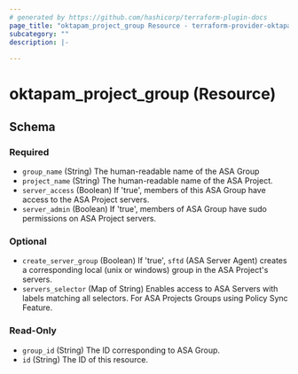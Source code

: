 ```yaml
---
# generated by https://github.com/hashicorp/terraform-plugin-docs
page_title: "oktapam_project_group Resource - terraform-provider-oktapam"
subcategory: ""
description: |-
  
---
```


# oktapam_project_group (Resource)





<!-- schema generated by tfplugindocs -->
## Schema

### Required

- `group_name` (String) The human-readable name of the ASA Group
- `project_name` (String) The human-readable name of the ASA Project.
- `server_access` (Boolean) If 'true', members of this ASA Group have access to the ASA Project servers.
- `server_admin` (Boolean) If 'true', members of ASA Group have sudo permissions on ASA Project servers.

### Optional

- `create_server_group` (Boolean) If 'true', `sftd` (ASA Server Agent) creates a corresponding local (unix or windows) group in the ASA Project's servers.
- `servers_selector` (Map of String) Enables access to ASA Servers with labels matching all selectors. For ASA Projects Groups using Policy Sync Feature.

### Read-Only

- `group_id` (String) The ID corresponding to ASA Group.
- `id` (String) The ID of this resource.


